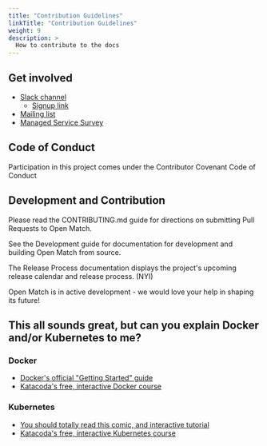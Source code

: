 ```yaml
---
title: "Contribution Guidelines"
linkTitle: "Contribution Guidelines"
weight: 9
description: >
  How to contribute to the docs
---
```


## Get involved

* [Slack channel](https://open-match.slack.com/)
    * [Signup link](https://join.slack.com/t/open-match/shared_invite/enQtNDM1NjcxNTY4MTgzLWQzMzE1MGY5YmYyYWY3ZjE2MjNjZTdmYmQ1ZTQzMmNiNGViYmQyN2M4ZmVkMDY2YzZlOTUwMTYwMzI1Y2I2MjU)
* [Mailing list](https://groups.google.com/forum/#!forum/open-match-discuss)
* [Managed Service Survey](https://goo.gl/forms/cbrFTNCmy9rItSv72)

## Code of Conduct

Participation in this project comes under the Contributor Covenant Code of Conduct

## Development and Contribution

Please read the CONTRIBUTING.md guide for directions on submitting Pull Requests to Open Match.

See the Development guide for documentation for development and building Open Match from source.

The Release Process documentation displays the project's upcoming release calendar and release process. (NYI)

Open Match is in active development - we would love your help in shaping its future!

## This all sounds great, but can you explain Docker and/or Kubernetes to me?

### Docker
- [Docker's official "Getting Started" guide](https://docs.docker.com/get-started/)
- [Katacoda's free, interactive Docker course](https://www.katacoda.com/courses/docker)

### Kubernetes
- [You should totally read this comic, and interactive tutorial](https://cloud.google.com/kubernetes-engine/kubernetes-comic/)
- [Katacoda's free, interactive Kubernetes course](https://www.katacoda.com/courses/kubernetes)